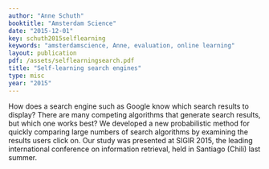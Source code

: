 ```yaml
---
author: "Anne Schuth"
booktitle: "Amsterdam Science"
date: "2015-12-01"
key: schuth2015selflearning
keywords: "amsterdamscience, Anne, evaluation, online learning"
layout: publication
pdf: /assets/selflearningsearch.pdf
title: "Self-learning search engines"
type: misc
year: "2015"
---
```


How does a search engine such as Google know which search results to display? There are many competing algorithms that generate search results, but which one works best? We developed a new probabilistic method for quickly comparing large numbers of search algorithms by examining the results users click on. Our study was presented at SIGIR 2015, the leading international conference on information retrieval, held in Santiago (Chili) last summer.

